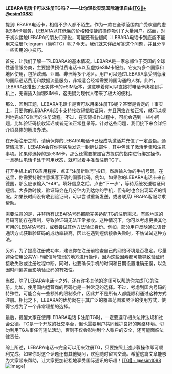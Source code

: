 **LEBARA电话卡可以注册TG吗？——让你轻松实现国际通讯自由[[TG💪+ @esim1088](https://t.me/s/esim1088)]**

提到LEBARA电话卡，相信不少人都不陌生。作为一款在全球范围内广受欢迎的虚拟SIM卡服务，LEBARA以其低廉的价格和便捷的操作吸引了大量用户。然而，对于初次接触LEBARA的朋友们来说，可能还有些疑问：LEBARA电话卡到底能不能用来注册Telegram（简称TG）呢？今天，我们就来详细解答这个问题，并且分享一些实用的小技巧。

首先，让我们了解一下LEBARA的基本情况。LEBARA是一家总部位于英国的全球性通信服务商，主要提供预付费电话卡以及虚拟eSIM卡服务。它支持多个国家和地区使用，包括欧洲、亚洲、非洲等多个地区。用户可以通过LEBARA享受到低廉的国际通话费用和数据流量服务，非常适合经常需要跨国沟通的人群。此外，LEBARA还推出了无实体卡的eSIM版本，这意味着你可以直接将电话卡绑定到手机上，无需插入物理SIM卡，这无疑为现代人带来了极大的便利。

那么，回到正题，LEBARA电话卡是否可以用来注册TG呢？答案是肯定的！事实上，只要你的LEBARA电话卡支持接收短信验证码，并且网络连接正常，就可以顺利地完成TG账号的注册流程。不过，在实际操作过程中，可能会遇到一些小问题，比如验证码接收延迟或者无法正常登录等。针对这些问题，我们接下来会详细介绍具体的解决办法。

在开始注册之前，请确保你的LEBARA电话卡已经成功激活并充值了一定金额。通常情况下，LEBARA会在你购买后发送一封确认邮件，其中包含了激活步骤和注意事项。如果你选择的是eSIM卡，那么还需要按照官方提供的指南进行绑定操作。一旦确认电话卡处于可用状态，就可以着手准备注册TG了。

打开手机上的TG应用程序，点击“注册新账号”按钮，然后输入你的手机号码。在这里，你需要特别注意填写正确的国家代码。例如，如果你的LEBARA电话卡来自德国，那么应该输入“+49”。填好信息之后，点击“下一步”，等待系统发送验证码短信。大多数时候，验证码会在几分钟内到达你的手机，但有时也会出现延迟的情况。如果长时间没有收到验证码，可以尝试重新发送，或者联系LEBARA客服寻求帮助。

需要注意的是，并非所有LEBARA号码都能完美适配TG的注册需求。有些地区的号码可能存在限制，导致验证码无法正常接收。这种情况下，你可以考虑更换其他可用的LEBARA号码，或者尝试其他方法验证身份。例如，部分用户反映通过语音通话方式获取验证码的成功率较高，因此在遇到短信接收失败时，不妨试试这种方法。

另外，为了提高注册成功率，建议你在注册前检查自己的网络环境是否稳定。尽量避免使用公共Wi-Fi或信号较弱的地方进行操作，因为这些因素都可能导致验证码接收失败或注册过程中断。同时，也要确保手机的时间和日期设置准确无误，以免因时间偏差而影响验证码的有效性。

当然，除了LEBARA电话卡之外，还有许多其他的途径可以帮助你完成TG的注册。比如，使用国内运营商的号码也是一种常见的选择。不过，考虑到国内号码的特殊性，可能会有一些额外的限制条件，因此并不是所有人都能顺利通过这种方式注册。相比之下，LEBARA的优势就在于其广泛的覆盖范围和灵活的使用方式，使得它成为了一个非常理想的选择。

最后，提醒大家在使用LEBARA电话卡注册TG时，一定要遵守相关法律法规和社会公德。TG是一个开放的社交平台，但也需要用户共同维护良好的网络环境。切勿利用TG从事任何违法活动，否则不仅会影响到个人账户的安全，还可能面临法律责任。

综上所述，LEBARA电话卡完全可以用来注册TG，只要按照上述步骤操作即可顺利完成。如果你对这个话题还有其他疑问，欢迎随时留言交流。希望这篇文章能够为大家带来帮助，让大家更加轻松地享受国际通讯的乐趣！[[TG💪+ @esim1088](https://t.me/s/esim1088) ![Image](https://i.postimg.cc/4NQfJmqS/Snipaste-2025-05-13-00-14-12.png)]